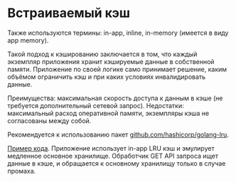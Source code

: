 # Встраиваемый кэш

Также используются термины: in-app, inline, in-memory (имеется в виду app memory). 

Такой подход к кэшированию заключается в том, что каждый экземпляр приложения хранит кэшируемые данные в собственной памяти. Приложение по своей логике само принимает решение, каким объёмом ограничить кэш и при каких условиях инвалидировать данные.

Преимущества: максимальная скорость доступа к данным в кэше (не требуется дополнительный сетевой запрос). Недостатки: максимальный расход оперативной памяти, экземпляры кэша не согласованы между собой.

Рекомендуется к использованию пакет [github.com/hashicorp/golang-lru](https://github.com/hashicorp/golang-lru).

[Пример кода](../code/app02). Приложение использует in-app LRU кэш и эмулирует медленное основное хранилище. Обработчик GET API запроса ищет данные в кэше, и обращается к основному хранилищу только в случае промаха.
